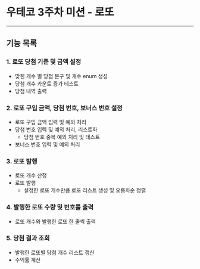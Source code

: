 # 우테코 3주차 미션 - 로또

----

## 기능 목록
### 1. 로또 당첨 기준 및 금액 설정
- 맞힌 개수 별 당첨 문구 및 개수 enum 생성
- 당첨 개수 카운트 증가 테스트
- 당첨 내역 출력

### 2. 로또 구입 금액, 당첨 번호, 보너스 번호 설정
- 로또 구입 금액 입력 및 예외 처리
- 당첨 번호 입력 및 예외 처리, 리스트화
  - 당첨 번호 중복 예외 처리 및 테스트
- 보너스 번호 입력 및 예외 처리

### 3. 로또 발행
- 로또 개수 산정
- 로또 발행
  - 설정한 로또 개수만큼 로또 리스트 생성 및 오름차순 정렬

### 4. 발행한 로또 수량 및 번호를 출력
- 로또 개수와 발행한 로또 한 줄씩 출력

### 5. 당첨 결과 조회
- 발행한 로또별 당첨 개수 리스트 갱신
- 수익률 계산
